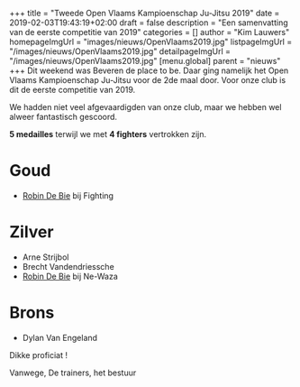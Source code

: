 +++
title = "Tweede Open Vlaams Kampioenschap Ju-Jitsu 2019"
date = 2019-02-03T19:43:19+02:00
draft = false
description = "Een samenvatting van de eerste competitie van 2019"
categories = []
author = "Kim Lauwers"
homepageImgUrl = "images/nieuws/OpenVlaams2019.jpg"
listpageImgUrl = "/images/nieuws/OpenVlaams2019.jpg"
detailpageImgUrl = "/images/nieuws/OpenVlaams2019.jpg"
[menu.global]
    parent = "nieuws"
+++
Dit weekend was Beveren de place to be.
Daar ging namelijk het Open Vlaams Kampioenschap Ju-Jitsu voor de 2de maal door. 
Voor onze club is dit de eerste competitie van 2019.

We hadden niet veel afgevaardigden van onze club, maar we hebben wel alweer fantastisch gescoord.

**5 medailles** terwijl we met **4 fighters** vertrokken zijn.

# Goud
* [Robin De Bie](https://www.jujitsukeerbergen.be/trainers/#Robin_De%20Bie) bij Fighting

# Zilver
* Arne Strijbol
* Brecht Vandendriessche
* [Robin De Bie](https://www.jujitsukeerbergen.be/trainers/#Robin_De%20Bie) bij Ne-Waza 

# Brons
* Dylan Van Engeland


Dikke proficiat !

Vanwege,
De trainers, het bestuur